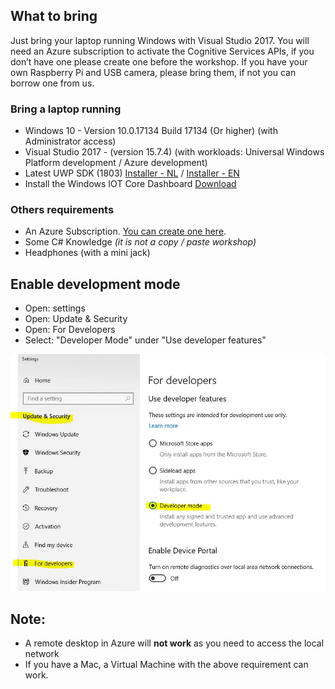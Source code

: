 ## What to bring
Just bring your laptop running Windows with Visual Studio 2017. You will need an Azure subscription to activate the Cognitive Services APIs, if you don’t have one please create one before the workshop. If you have your own Raspberry Pi and USB camera, please bring them, if not you can borrow one from us.

### Bring a laptop running
- Windows 10 - Version	10.0.17134 Build 17134 (Or higher) (with Administrator access)
- Visual Studio 2017 -  (version 15.7.4) (with workloads: Universal Windows Platform development / Azure development)
- Latest UWP SDK (1803) [Installer - NL](https://developer.microsoft.com/nl-nl/windows/downloads/windows-10-sdk) /
[Installer - EN](https://developer.microsoft.com/en-us/windows/downloads/windows-10-sdk)
- Install the Windows IOT Core Dashboard [Download](http://go.microsoft.com/fwlink/?LinkID=708576)

### Others requirements
 - An Azure Subscription. [You can create one here](https://azure.microsoft.com/en-us/free/).
 - Some C# Knowledge *(it is not a copy / paste workshop)*
 - Headphones (with a mini jack)
 
## Enable development mode 
 - Open: settings
 - Open: Update & Security
 - Open: For Developers
 - Select: "Developer Mode" under "Use developer features"
 
![](Assets/img_0001.jpg)

## Note:
 - A remote desktop in Azure will **not work** as you need to access the local network
 - If you have a Mac, a Virtual Machine with the above requirement can work.

